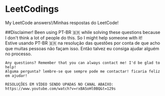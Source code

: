 # LeetCodings
My LeetCode answers!/Minhas respostas do LeetCode!

##Disclaimer!
Been using PT-BR 🇧🇷 while solving these questions because I don't think a lot of people do this. So I might help someone with it!<br /> 
Estive usando PT-BR 🇧🇷 na resolução das questões por conta de que acho que muitas pessoas não façam isso. Então talvez eu consiga ajudar alguém no processo.  <br />
```
Any questions? Remember that you can always contact me! I'd be glad to help! 
Alguma pergunta? lembre-se que sempre pode me contactar! ficaria feliz em ajudar!

RESOLUÇÕES EM VÍDEO SENDO UPADAS NO CANAL ABAIXO:
https://www.youtube.com/watch?v=rxBASoHl0BQ&t=129s
```
